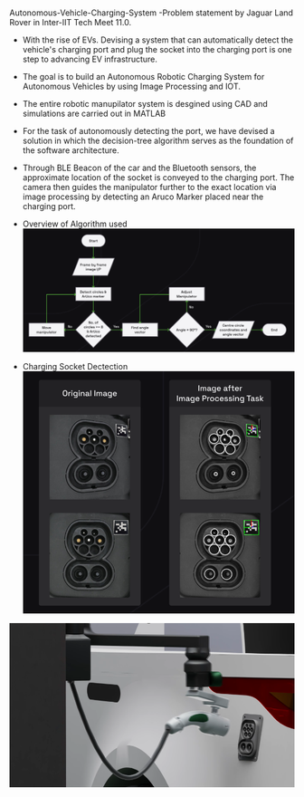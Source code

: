 # 
Autonomous-Vehicle-Charging-System
-Problem statement by Jaguar Land Rover in Inter-IIT Tech Meet 11.0. 

- With the rise of EVs. Devising a system that can automatically detect the vehicle's charging port and plug the socket into the charging port is one step to advancing EV infrastructure.

- The goal is to build an Autonomous Robotic Charging System for Autonomous Vehicles by using Image Processing and IOT.

- The entire robotic manupilator system is desgined using CAD and simulations are carried out in MATLAB

- For the task of autonomously detecting the port, we have devised a solution in which the decision-tree algorithm serves as the foundation of the software architecture. 

- Through BLE Beacon of the car and the Bluetooth sensors, the approximate location of the socket is conveyed to the charging port. The camera then guides the manipulator further to the exact location via image processing by detecting an Aruco Marker placed near the charging port.


- Overview of Algorithm used
![alt text](1.png)

- Charging Socket Dectection
![alt text](2.png)

![alt text](3.png)


